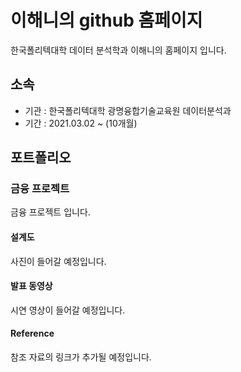 # 이해니의 github 홈페이지

한국폴리텍대학 데이터 분석학과 이해니의 홈페이지 입니다.

## 소속

- 기관 : 한국폴리텍대학 광명융합기술교육원 데이터분석과
- 기간 : 2021.03.02 ~ (10개월)

## 포트폴리오

### 금융 프로젝트

금융 프로젝트 입니다.

#### 설계도

사진이 들어갈 예정입니다.



#### 발표 동영상

시연 영상이 들어갈 예정입니다.


#### Reference

참조 자료의 링크가 추가될 예정입니다.
